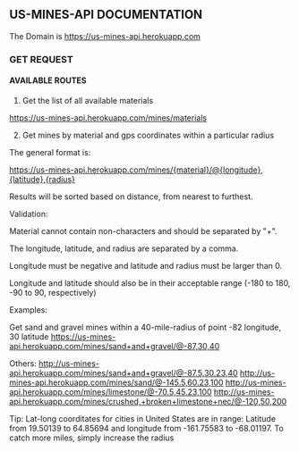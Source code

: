 ## US-MINES-API DOCUMENTATION

The Domain is https://us-mines-api.herokuapp.com

### GET REQUEST

#### AVAILABLE ROUTES

1. Get the list of all available materials

https://us-mines-api.herokuapp.com/mines/materials

2. Get mines by material and gps coordinates within a particular radius

The general format is:

https://us-mines-api.herokuapp.com/mines/{material}/@{longitude},{latitude},{radius}

Results will be sorted based on distance, from nearest to furthest.

Validation:

Material cannot contain non-characters and should be separated by "+".

The longitude, latitude, and radius are separated by a comma.

Longitude must be negative and latitude and radius must be larger than 0.

Longitude and latitude should also be in their acceptable range (-180 to 180, -90 to 90, respectively)

Examples:

Get sand and gravel mines within a 40-mile-radius of point -82 longitude, 30 latitude
https://us-mines-api.herokuapp.com/mines/sand+and+gravel/@-87,30,40

Others:
http://us-mines-api.herokuapp.com/mines/sand+and+gravel/@-87.5,30.23,40
http://us-mines-api.herokuapp.com/mines/sand/@-145.5,60.23,100
http://us-mines-api.herokuapp.com/mines/limestone/@-70.5,45.23,100
http://us-mines-api.herokuapp.com/mines/crushed,+broken+limestone+nec/@-120,50,200

Tip:
Lat-long coorditates for cities in United States are in range: Latitude from 19.50139 to 64.85694 and longitude from -161.75583 to -68.01197. To catch more miles, simply increase the radius
